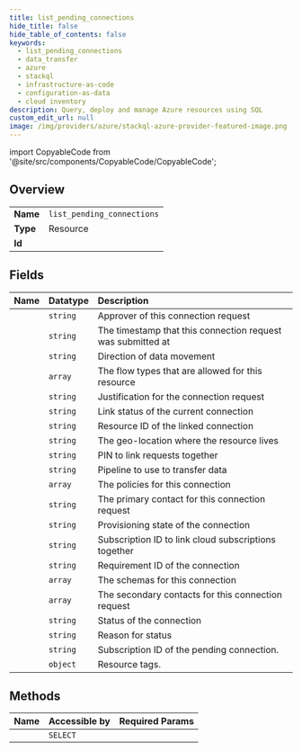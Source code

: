 ```yaml
---
title: list_pending_connections
hide_title: false
hide_table_of_contents: false
keywords:
  - list_pending_connections
  - data_transfer
  - azure    
  - stackql
  - infrastructure-as-code
  - configuration-as-data
  - cloud inventory
description: Query, deploy and manage Azure resources using SQL
custom_edit_url: null
image: /img/providers/azure/stackql-azure-provider-featured-image.png
---
```


import CopyableCode from '@site/src/components/CopyableCode/CopyableCode';




## Overview
<table><tbody>
<tr><td><b>Name</b></td><td><code>list_pending_connections</code></td></tr>
<tr><td><b>Type</b></td><td>Resource</td></tr>
<tr><td><b>Id</b></td><td><CopyableCode code="azure.data_transfer.list_pending_connections" /></td></tr>
</tbody></table>

## Fields
| Name | Datatype | Description |
|:-----|:---------|:------------|
| <CopyableCode code="approver" /> | `string` | Approver of this connection request |
| <CopyableCode code="dateSubmitted" /> | `string` | The timestamp that this connection request was submitted at |
| <CopyableCode code="direction" /> | `string` | Direction of data movement |
| <CopyableCode code="flowTypes" /> | `array` | The flow types that are allowed for this resource |
| <CopyableCode code="justification" /> | `string` | Justification for the connection request |
| <CopyableCode code="linkStatus" /> | `string` | Link status of the current connection |
| <CopyableCode code="linkedConnectionId" /> | `string` | Resource ID of the linked connection |
| <CopyableCode code="location" /> | `string` | The geo-location where the resource lives |
| <CopyableCode code="pin" /> | `string` | PIN to link requests together |
| <CopyableCode code="pipeline" /> | `string` | Pipeline to use to transfer data |
| <CopyableCode code="policies" /> | `array` | The policies for this connection |
| <CopyableCode code="primaryContact" /> | `string` | The primary contact for this connection request |
| <CopyableCode code="provisioningState" /> | `string` | Provisioning state of the connection |
| <CopyableCode code="remoteSubscriptionId" /> | `string` | Subscription ID to link cloud subscriptions together |
| <CopyableCode code="requirementId" /> | `string` | Requirement ID of the connection |
| <CopyableCode code="schemas" /> | `array` | The schemas for this connection |
| <CopyableCode code="secondaryContacts" /> | `array` | The secondary contacts for this connection request |
| <CopyableCode code="status" /> | `string` | Status of the connection |
| <CopyableCode code="statusReason" /> | `string` | Reason for status |
| <CopyableCode code="subscriptionId" /> | `string` | Subscription ID of the pending connection. |
| <CopyableCode code="tags" /> | `object` | Resource tags. |
## Methods
| Name | Accessible by | Required Params |
|:-----|:--------------|:----------------|
| <CopyableCode code="list" /> | `SELECT` | <CopyableCode code="connectionName, resourceGroupName, subscriptionId" /> |
